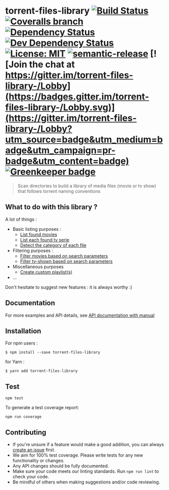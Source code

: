 # torrent-files-library [![Build Status](https://img.shields.io/travis/jy95/torrent-files-library.svg)](https://travis-ci.org/jy95/torrent-files-library)  [![Coveralls branch](https://img.shields.io/coveralls/jy95/torrent-files-library/master.svg)](https://coveralls.io/github/jy95/torrent-files-library?branch=master) [![Dependency Status](https://img.shields.io/david/jy95/torrent-files-library.svg)](https://david-dm.org/jy95/torrent-files-library)  [![Dev Dependency Status](https://img.shields.io/david/dev/jy95/torrent-files-library.svg)](https://david-dm.org/jy95/torrent-files-library?type=dev) [![License: MIT](https://img.shields.io/badge/License-MIT-yellow.svg)](https://opensource.org/licenses/MIT)  [![semantic-release](https://img.shields.io/badge/%20%20%F0%9F%93%A6%F0%9F%9A%80-semantic--release-e10079.svg)](https://github.com/semantic-release/semantic-release) [![Join the chat at https://gitter.im/torrent-files-library-/Lobby](https://badges.gitter.im/torrent-files-library-/Lobby.svg)](https://gitter.im/torrent-files-library-/Lobby?utm_source=badge&utm_medium=badge&utm_campaign=pr-badge&utm_content=badge)  [![Greenkeeper badge](https://badges.greenkeeper.io/jy95/torrent-files-library.svg)](https://greenkeeper.io/)
> Scan directories to build a library of media files (movie or tv show) that follows torrent naming conventions

## What to do with this library ?

A lot of things :
* Basic listing purposes :
    * [List found movies](https://jy95.github.io/torrent-files-library/manual/listFoundMovies.html)
    * [List each found tv serie](https://jy95.github.io/torrent-files-library/manual/listEachTvSerie.html)
    * [Detect the category of each file](https://jy95.github.io/torrent-files-library/manual/getCategoryForEachFile.html)
* Filtering purposes :
    * [Filter movies based on search parameters](https://jy95.github.io/torrent-files-library/manual/filterMoviesByParameters.html)
    * [Filter tv-shown based on search parameters](https://jy95.github.io/torrent-files-library/manual/filterTvSeriesByParameters.html)
* Miscellaneous purposes
    * [Create custom playlist(s)](https://jy95.github.io/torrent-files-library/manual/createPlaylists.html)
* ...

Don't hesitate to suggest new features : it is always worthy :)

## Documentation
For more examples and API details, see [API documentation with manual](https://jy95.github.io/torrent-files-library/)

## Installation

For npm users :

```shell
$ npm install --save torrent-files-library
```

for Yarn :
```shell
$ yarn add torrent-files-library
```

## Test

```shell
npm test
```

To generate a test coverage report:

```shell
npm run coverage
```
## Contributing

* If you're unsure if a feature would make a good addition, you can always [create an issue](https://github.com/jy95/torrent-files-library/issues/new) first.
* We aim for 100% test coverage. Please write tests for any new functionality or changes.
* Any API changes should be fully documented.
* Make sure your code meets our linting standards. Run `npm run lint` to check your code.
* Be mindful of others when making suggestions and/or code reviewing.